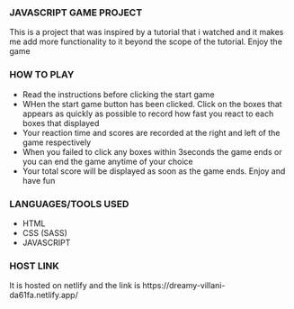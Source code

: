 <div>
    <h3>JAVASCRIPT GAME PROJECT</h3>
    <p>This is a project that was inspired by a tutorial that i watched and it makes me add more functionality to it beyond the scope of the tutorial. Enjoy the game</p>
</div>

<div>
    <h3>HOW TO PLAY</h3>
    <ul>
        <li>Read the instructions before clicking the start game</li>
        <li>WHen the start game button has been clicked. Click on the boxes that appears as quickly as possible to record how fast you react to each boxes that displayed</li>
        <li>Your reaction time and scores are recorded at the right and left of the game respectively</li>
        <li>When you failed to click any boxes within 3seconds the game ends or you can end the game anytime of your choice</li>
        <li>Your total score will be displayed as soon as the game ends. Enjoy and have fun</li>
    </ul>
</div>

<div>
    <h3>LANGUAGES/TOOLS USED</h3>
    <ul>
        <li>HTML</li>
        <li>CSS (SASS)</li>
        <li>JAVASCRIPT</li>
    </ul>
</div>

<div>
    <h3>HOST LINK</h3>
    <p> It is hosted on netlify and the link is https://dreamy-villani-da61fa.netlify.app/</p>
</div>